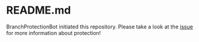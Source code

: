 
# README.md
BranchProtectionBot initiated this repository. 
Please take a look at the [issue](https://github.com/BranchProtection/test/issues/1) for more information about protection!
